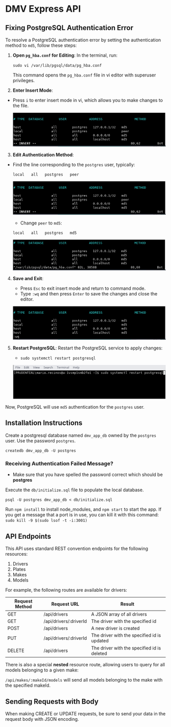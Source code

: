 # DMV Express API

## Fixing PostgreSQL Authentication Error

To resolve a PostgreSQL authentication error by setting the authentication method to `md5`, follow these steps:

1. **Open `pg_hba.conf` for Editing**:
   In the terminal, run:

   `sudo vi /var/lib/pgsql/data/pg_hba.conf`

   This command opens the `pg_hba.conf` file in vi editor with superuser privileges.

2. **Enter Insert Mode**:
- Press `i` to enter insert mode in vi, which allows you to make changes to the file.

   ![postgres-before](./assets/postgres-before.png)

3. **Edit Authentication Method**:
- Find the line corresponding to the `postgres` user, typically:
   ```
   local   all   postgres   peer
   ```
   ![](./assets/postgres-before.png)

  - Change `peer` to `md5`:
  ```
  local   all   postgres   md5
  ```
  ![](./assets/postgres-md5.png)

4. **Save and Exit**:
   - Press `Esc` to exit insert mode and return to command mode.
   - Type `:wq` and then press `Enter` to save the changes and close the editor.

   ![](./assets/postgres-wq.png)

5. **Restart PostgreSQL**:
Restart the PostgreSQL service to apply changes:

   - `sudo systemctl restart postgresql`

   ![](./assets/restart-postgresql.png)


Now, PostgreSQL will use `md5` authentication for the `postgres` user.

## Installation Instructions

Create a postgresql database named `dmv_app_db` owned by the `postgres` user. Use the password `postgres`.


```
createdb dmv_app_db -U postgres
```
### Receiving Authentication Failed Message?

* Make sure that you have spelled the password correct which should be **postgres**

Execute the `db/initialize.sql` file to populate the local database.

```
psql -U postgres dmv_app_db < db/initialize.sql
```

Run `npm install` to install node_modules, and `npm start` to start the app.
If you get a message that a port is in use, you can kill it with this command: `sudo kill -9 $(sudo lsof -t -i:3001)`

## API Endpoints

This API uses standard REST convention endpoints for the following resources:

1. Drivers
1. Plates
1. Makes
1. Models

For example, the following routes are available for drivers:

| Request Method     | Request URL | Result |
| ----------- | ----------- | ----------- |
| GET      | /api/drivers       | A JSON array of all drivers |
| GET      | /api/drivers/:driverId       | The driver with the specified id |
| POST      | /api/drivers       | A new driver is created |
| PUT      | /api/drivers/:driverId       | The driver with the specified id is updated |
| DELETE     | /api/drivers       | The driver with the specified id is deleted |

There is also a special **nested** resource route, allowing users to query for all models belonging to a given make:

`/api/makes/:makeId/models` will send all models belonging to the make with the specified makeId.

## Sending Requests with Body

When making CREATE or UPDATE requests, be sure to send your data in the request body with JSON encoding.
